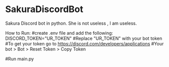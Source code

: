 # SakuraDiscordBot
Sakura Discord bot in python. She is not useless , I am useless.


How to Run:
  #create .env file and add the following:
    DISCORD_TOKEN="UR_TOKEN"
  #Replace "UR_TOKEN" with your bot token
  #To get your token go to https://discord.com/developers/applications
  #Your bot > Bot > Reset Token > Copy Token

  #Run main.py

